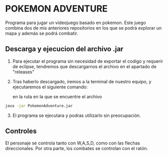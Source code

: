 # POKEMON ADVENTURE
Programa para jugar un videojuego basado en pokemon. Este juego combina dos de mis anteriores repositorios en los que se podrá explorar un mapa y además se podrá combatir.

## Descarga y ejecucion del archivo .jar
1. Para ejecutar el programa sin necesidad de exportar el codigo y requerir de eclipse, tendremos que descargarnos el archivo en el apartado de "releases"
2. Tras haberlo descargado, iremos a la terminal de nuestro equipo, y ejecutaremos el siguiente comando:
   
   en la ruta en la que se encuentre el archivo
```bash
java -jar PokemonAdventure.jar
```
3. El programa se ejecutara y podras utilizarlo sin preocupación.

## Controles
El personaje se controla tanto con W,A,S,D, como con las flechas direccionales.
Por otra parte, los combates se controlan con el ratón.
